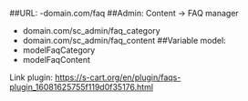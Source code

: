 ##URL:
-domain.com/faq
##Admin: Content -> FAQ manager
- domain.com/sc_admin/faq_category
- domain.com/sc_admin/faq_content
##Variable model:
- modelFaqCategory
- modelFaqContent

Link plugin: https://s-cart.org/en/plugin/faqs-plugin_16081625755f119d0f35176.html